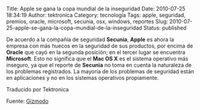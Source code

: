 Title: Apple se gana la copa mundial de la inseguridad
Date: 2010-07-25 18:34:19
Author: tektronica
Category: tecnología
Tags: apple, seguridad, premios, oracle, microsoft, secunia, osx, windows, reportes
Slug: 2010-07-25-apple-se-gana-la-copa-mundial-de-la-inseguridad
Status: published

De acuerdo a la compañía de seguridad **Secunia**, **Apple** es ahora la empresa con más huecos en la seguridad de sus productos, por encima de **Oracle** que cayó en la segunda posición; en el tercer lugar se encuentra **Microsoft**. Esto no significa que el **Mac OS X** es el sistema operativo más inseguro, ya que el reporte de **Secunia** no toma en cuenta la naturaleza de los problemas registrados. La mayoría de los problemas de seguridad están en aplicaciones y no en los sistemas operativos propiamente.

Traducido por Tektronica

Fuente: [Gizmodo](http://gizmodo.com/5593660/apple-wins-software-insecurity-world-cup?utm_source=feedburner&utm_medium=feed&utm_campaign=Feed%3A+gizmodo%2Ffull+%28Gizmodo%29&utm_content=Google+Reader)

